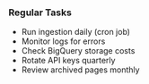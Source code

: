 ### Regular Tasks

- Run ingestion daily (cron job)
- Monitor logs for errors
- Check BigQuery storage costs
- Rotate API keys quarterly
- Review archived pages monthly
